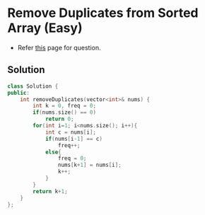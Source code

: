 # Remove Duplicates from Sorted Array (Easy)
*  Refer [this](https://leetcode.com/problems/remove-duplicates-from-sorted-array/) page for question. 

## Solution
```c++
class Solution {
public:
    int removeDuplicates(vector<int>& nums) {
        int k = 0, freq = 0;
        if(nums.size() == 0)
            return 0;
        for(int i=1; i<nums.size(); i++){
            int c = nums[i];
            if(nums[i-1] == c)
                freq++;
            else{
                freq = 0;
                nums[k+1] = nums[i];
                k++;
            }
        }
        return k+1;
    }
};
```
